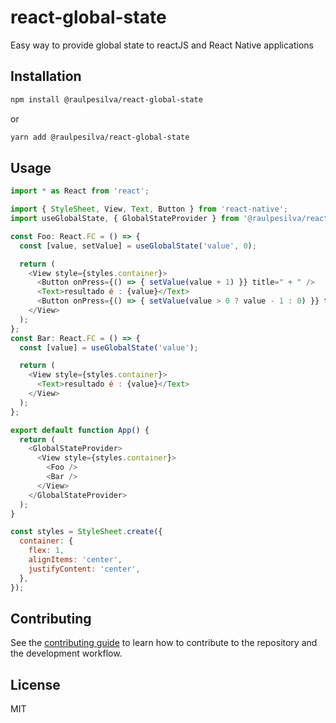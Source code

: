 # react-global-state

Easy way to provide global state to reactJS and React Native applications

## Installation

```sh
npm install @raulpesilva/react-global-state
```
or

```sh
yarn add @raulpesilva/react-global-state
```

## Usage

```js
import * as React from 'react';

import { StyleSheet, View, Text, Button } from 'react-native';
import useGlobalState, { GlobalStateProvider } from '@raulpesilva/react-global-state';

const Foo: React.FC = () => {
  const [value, setValue] = useGlobalState('value', 0);

  return (
    <View style={styles.container}>
      <Button onPress={() => { setValue(value + 1) }} title=" + " />
      <Text>resultado é : {value}</Text>
      <Button onPress={() => { setValue(value > 0 ? value - 1 : 0) }} title=" - " />
    </View>
  );
};
const Bar: React.FC = () => {
  const [value] = useGlobalState('value');

  return (
    <View style={styles.container}>
      <Text>resultado é : {value}</Text>
    </View>
  );
};

export default function App() {
  return (
    <GlobalStateProvider>
      <View style={styles.container}>
        <Foo />
        <Bar />
      </View>
    </GlobalStateProvider>
  );
}

const styles = StyleSheet.create({
  container: {
    flex: 1,
    alignItems: 'center',
    justifyContent: 'center',
  },
});

```

## Contributing

See the [contributing guide](CONTRIBUTING.md) to learn how to contribute to the repository and the development workflow.

## License

MIT
